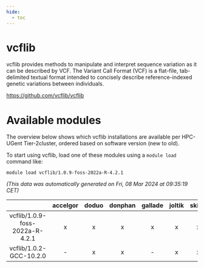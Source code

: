 ```yaml
---
hide:
  - toc
---
```


vcflib
======


vcflib provides methods to manipulate and interpret sequence variation as it can be described by VCF. The Variant Call Format (VCF) is a flat-file, tab-delimited textual format intended to concisely describe reference-indexed genetic variations between individuals.

https://github.com/vcflib/vcflib
# Available modules


The overview below shows which vcflib installations are available per HPC-UGent Tier-2cluster, ordered based on software version (new to old).

To start using vcflib, load one of these modules using a `module load` command like:

```shell
module load vcflib/1.0.9-foss-2022a-R-4.2.1
```

*(This data was automatically generated on Fri, 08 Mar 2024 at 09:35:19 CET)*  

| |accelgor|doduo|donphan|gallade|joltik|skitty|
| :---: | :---: | :---: | :---: | :---: | :---: | :---: |
|vcflib/1.0.9-foss-2022a-R-4.2.1|x|x|x|x|x|x|
|vcflib/1.0.2-GCC-10.2.0|-|x|x|-|x|x|
